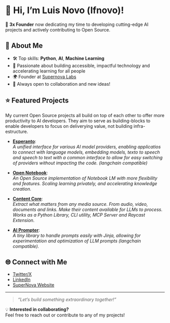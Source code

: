 # 👋 Hi, I’m Luis Novo (lfnovo)!

🚀 **3x Founder** now dedicating my time to developing cutting-edge AI projects and actively contributing to Open Source.

## 🧠 About Me

- 🛠️ Top skills: **Python**, **AI**, **Machine Learning**
- 🌱 Passionate about building accessible, impactful technology and accelerating learning for all people
- 🌍 Founder at [Supernova Labs](https://www.supernovalabs.com)
- 🤝 Always open to collaboration and new ideas!

## ⭐ Featured Projects

My current Open Source projects all build on top of each other to offer more productivity to AI developers. They aim to serve as building-blocks to enable developers to focus on deliverying value, not building infra-estructure.

- [**Esperanto**](https://github.com/lfnovo/esperanto):  
  *A unified interface for various AI model providers, enabling applicatios to connect with language models, embedding models, texto to speech and speech to text with a common interface to allow for easy switching of providers without impacting the code.  (langchain compatible)*

- [**Open Notebook**](https://github.com/lfnovo/open-notebook):  
  *An Open Source implementation of Notebook LM with more flexibility and features. Scaling learning privately, and accelerating knowledge creation.*

- [**Content Core**](https://github.com/lfnovo/content-core):  
  *Extract what matters from any media source. From audio, video, documents and links. Make their content available for LLMs to process. Works as a Python Library, CLI utility, MCP Server and Raycast Extension.*

- [**AI Prompter**](https://github.com/lfnovo/ai-prompter):  
  *A tiny library to handle prompts easily with Jinja, allowing for experimentation and optimization of LLM prompts (langchain compatible).*

## 🌐 Connect with Me

- [Twitter/X](https://twitter.com/lfnovo)
- [LinkedIn](https://linkedin.com/in/lfnovo)
- [SuperNova Website](https://www.supernovalabs.com)

---

> _“Let’s build something extraordinary together!”_

💡 **Interested in collaborating?**  
Feel free to reach out or contribute to any of my projects!
